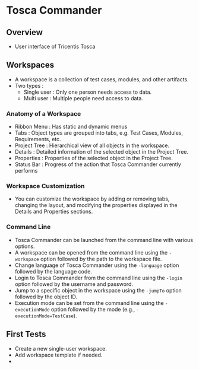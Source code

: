 # Tosca Commander

## Overview

- User interface of Tricentis Tosca

## Workspaces

- A workspace is a collection of test cases, modules, and other artifacts.
- Two types :
    - Single user : Only one person needs access to data.
    - Multi user : Multiple people need access to data.

### Anatomy of a Workspace

- Ribbon Menu : Has static and dynamic menus
- Tabs : Object types are grouped into tabs, e.g. Test Cases, Modules, Requirements, etc.
- Project Tree : Hierarchical view of all objects in the workspace.
- Details : Detailed information of the selected object in the Project Tree.
- Properties : Properties of the selected object in the Project Tree.
- Status Bar : Progress of the action that Tosca Commander currently performs

### Workspace Customization

- You can customize the workspace by adding or removing tabs, changing the layout, and modifying the properties displayed in the Details and Properties sections.

### Command Line

- Tosca Commander can be launched from the command line with various options.
- A workspace can be opened from the command line using the `-workspace` option followed by the path to the workspace file.
- Change language of Tosca Commander using the `-language` option followed by the language code.
- Login to Tosca Commander from the command line using the `-login` option followed by the username and password.
- Jump to a specific object in the workspace using the `-jumpTo` option followed by the object ID.
- Execution mode can be set from the command line using the `-executionMode` option followed by the mode (e.g., `-executionMode=TestCase`).

## First Tests

- Create a new single-user workspace.
- Add workspace template if needed.
- 